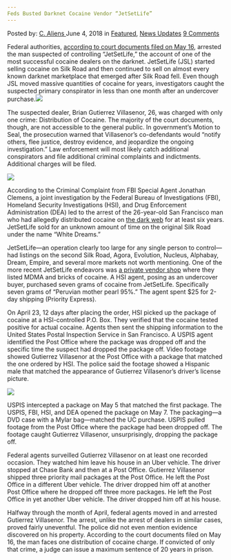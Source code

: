 ```yaml
---
Feds Busted Darknet Cocaine Vendor “JetSetLife”
---
```

<article class="post-listing post-25909 post type-post status-publish format-standard has-post-thumbnail hentry 
 tag-busted tag-cocaine tag-darknet tag-feds tag-jetsetlife tag-vendor">
<div class="post-inner">
<span>Posted by: <a href="https://www.deepdotweb.com/author/caliens/" title="">C. Aliens </a></span>
<span>June 4, 2018</span>
<span>in <a href="https://www.deepdotweb.com/category/deepdot-news/" rel="category tag">Featured</a>, <a href="https://www.deepdotweb.com/category/news-updates/" rel="category tag">News Updates</a></span>
<span><a href="https://www.deepdotweb.com/2018/06/04/feds-busted-darknet-cocaine-vendor-jetsetlife/#comments">9 Comments</a></span>


<p>Federal authorities, <a href="https://www.scribd.com/document/380135135/Gutierrez-Villasenor-aka-JetSetLife-Criminal-Complaint">according to court documents filed on May 16</a>, arrested the man suspected of controlling “JetSetLife,” the account of one of the most successful cocaine dealers on the darknet. JetSetLife (JSL) started selling cocaine on Silk Road and then continued to sell on almost every known darknet marketplace that emerged after Silk Road fell. Even though JSL moved massive quantities of cocaine for years, investigators caught the suspected primary conspirator in less than one month after an undercover purchase.<img class="wp-image-25913 aligncenter" src="/imgs/2018/06/word-image-4.jpeg" srcset="/imgs/2018/06/word-image-4.jpeg 660w, /imgs/2018/06/word-image-4-300x150.jpeg 300w" sizes="(max-width: 660px) 100vw, 660px" /></p>
<p>The suspected dealer, Brian Gutierrez Villasenor, 26, was charged with only one crime: Distribution of Cocaine. The majority of the court documents, though, are not accessible to the general public. In government’s Motion to Seal, the prosecution warned that Villasenor’s co-defendants would “notify others, flee justice, destroy evidence, and jeopardize the ongoing investigation.” Law enforcement will most likely catch additional conspirators and file additional criminal complaints and indictments. Additional charges will be filed.</p>
<p><img class="wp-image-25914 aligncenter" src="/imgs/2018/06/word-image-5.jpeg" srcset="/imgs/2018/06/word-image-5.jpeg 660w, /imgs/2018/06/word-image-5-300x150.jpeg 300w" sizes="(max-width: 660px) 100vw, 660px" /></p>
<p>According to the Criminal Complaint from FBI Special Agent Jonathan Clemens, a joint investigation by the Federal Bureau of Investigations (FBI), Homeland Security Investigations (HSI), and Drug Enforcement Administration (DEA) led to the arrest of the 26-year-old San Francisco man who had allegedly distributed cocaine on <a href="https://www.deepdotweb.com/marketplace-directory/categories/markets/">the dark web</a> for at least six years. JetSetLife sold for an unknown amount of time on the original Silk Road under the name “White Dreams.”</p>
<p>JetSetLife—an operation clearly too large for any single person to control—had listings on the second Silk Road, Agora, Evolution, Nucleus, Alphabay, Dream, Empire, and several more markets not worth mentioning. One of the more recent JetSetLife endeavors was <a href="https://www.deepdotweb.com/marketplace-directory/categories/vendor-shops">a private vendor shop</a> where they listed MDMA and bricks of cocaine. A HSI agent, posing as an undercover buyer, purchased seven grams of cocaine from JetSetLife. Specifically seven grams of “Peruvian mother pearl 95%.” The agent spent $25 for 2-day shipping (Priority Express).</p>
<p>On April 23, 12 days after placing the order, HSI picked up the package of cocaine at a HSI-controlled P.O. Box. They verified that the cocaine tested positive for actual cocaine. Agents then sent the shipping information to the United States Postal Inspection Service in San Francisco. A USPIS agent identified the Post Office where the package was dropped off and the specific time the suspect had dropped the package off. Video footage showed Gutierrez Villasenor at the Post Office with a package that matched the one ordered by HSI. The police said the footage showed a Hispanic male that matched the appearance of Gutierrez Villasenor’s driver&#8217;s license picture.</p>
<p><img class="wp-image-25915 aligncenter" src="/imgs/2018/06/word-image-6.jpeg" srcset="/imgs/2018/06/word-image-6.jpeg 466w, /imgs/2018/06/word-image-6-300x212.jpeg 300w" sizes="(max-width: 466px) 100vw, 466px" /></p>
<p>USPIS intercepted a package on May 5 that matched the first package. The USPIS, FBI, HSI, and DEA opened the package on May 7. The packaging—a DVD case with a Mylar bag—matched the UC purchase. USPIS pulled footage from the Post Office where the package had been dropped off. The footage caught Gutierrez Villasenor, unsurprisingly, dropping the package off.</p>
<p>Federal agents surveilled Gutierrez Villasenor on at least one recorded occasion. They watched him leave his house in an Uber vehicle. The driver stopped at Chase Bank and then at a Post Office. Gutierrez Villasenor shipped three priority mail packages at the Post Office. He left the Post Office in a different Uber vehicle. The driver dropped him off at another Post Office where he dropped off three more packages. He left the Post Office in yet another Uber vehicle. The driver dropped him off at his house.</p>
<p>Halfway through the month of April, federal agents moved in and arrested Gutierrez Villasenor. The arrest, unlike the arrest of dealers in similar cases, proved fairly uneventful. The police did not even mention evidence discovered on his property. According to the court documents filed on May 16, the man faces one distribution of cocaine charge. If convicted of only that crime, a judge can issue a maximum sentence of 20 years in prison.</p>
</div>
<span style="display:none"><a href="https://www.deepdotweb.com/tag/busted/" rel="tag">busted</a> <a href="https://www.deepdotweb.com/tag/cocaine/" rel="tag">cocaine</a> <a href="https://www.deepdotweb.com/tag/darknet/" rel="tag">darknet</a>  <a href="https://www.deepdotweb.com/tag/jetsetlife/" rel="tag">jetsetlife</a> <a href="https://www.deepdotweb.com/tag/vendor/" rel="tag">vendor</a></span> <span style="display:none" class="updated">2018-06-04</span>
<div style="display:none" class="vcard author" itemprop="author" itemscope itemtype="http://schema.org/Person"><strong class="fn" itemprop="name"><a href="https://www.deepdotweb.com/author/caliens/" title="Posts by C. Aliens" rel="author">C. Aliens</a></strong></div>
</div>
</article>

